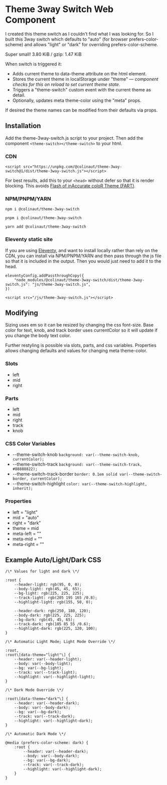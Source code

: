 # Theme 3way Switch Web Component

I created this theme switch as I couldn't find what I was looking for. So I built this 3way switch which defaults to "auto" (for browser prefers-color-scheme) and allows "light" or "dark" for overriding prefers-color-scheme. 

Super small! 3.80 KiB / gzip: 1.47 KiB

When switch is triggered it:

*   Adds current theme to data-theme attribute on the html element.
*   Stores the current theme in localStorage under "theme" — _component checks for this on reload to set current theme state_.
*   Triggers a "theme-switch" custom event with the current theme as detail.
*   Optionally, updates meta theme-color using the "meta" props.

If desired the theme names can be modified from their defaults via props. 

## Installation

Add the theme-3way-switch.js script to your project. Then add the component `<theme-switch></theme-switch>` to your html.

### CDN

```
<script src="https://unpkg.com/@colinaut/theme-3way-switch@1/dist/theme-3way-switch.js"></script>
```

For best results, add this to your `<head>` without defer so that it is render blocking. This avoids [Flash of inAccurate coloR Theme (FART)](https://css-tricks.com/flash-of-inaccurate-color-theme-fart/).

### NPM/PNPM/YARN

```
npm i @colinaut/theme-3way-switch

pnpm i @colinaut/theme-3way-switch

yarn add @colinaut/theme-3way-switch

```

### Eleventy static site

If you are using [Eleventy](https://www.11ty.dev), and want to install locally rather than rely on the CDN, you can install via NPM/PNPM/YARN and then pass through the js file so that it is included in the output. Then you would just need to add it to the head.

```
eleventyConfig.addPassthroughCopy({
    "node_modules/@colinaut/theme-3way-switch/dist/theme-3way-switch.js": "js/theme-3way-switch.js",
})
```
```
<script src="/js/theme-3way-switch.js"></script>
```

## Modifying

Sizing uses em so it can be resized by changing the css font-size. Base color for text, knob, and track border uses currentColor so it will update if you change the body text color.

Further restyling is possible via slots, parts, and css variables. Properties allows changing defaults and values for changing meta theme-color.

### Slots

*   left
*   mid
*   right

### Parts

*   left
*   mid
*   right
*   track
*   knob

### CSS Color Variables

*   \--theme-switch-knob `background: var(--theme-switch-knob, currentColor);`
*   \--theme-switch-track `background: var(--theme-switch-track, #88888822);`
*   \--theme-switch-track-border `border: 0.1em solid var(--theme-switch-border, currentColor);`
*   \--theme-switch-highlight `color: var(--theme-switch-highlight, inherit);`

### Properties

*   left = "light"
*   mid = "auto"
*   right = "dark"
*   theme = mid
*   meta-left = ""
*   meta-mid = ""
*   meta-right = ""

## Example Auto/Light/Dark CSS

```
/\* Values for light and dark \*/

:root {
    --header-light: rgb(95, 0, 0);
    --body-light: rgb(45, 45, 65);
    --bg-light: rgb(225, 225, 225);
    --track-light: rgb(205 195 165 /0.8);
    --highlight-light: rgb(155, 50, 0);

    --header-dark: rgb(250, 180, 120);
    --body-dark: rgb(225, 225, 225);
    --bg-dark: rgb(45, 45, 65);
    --track-dark: rgb(105 85 55 /0.6);
    --highlight-dark: rgb(225, 120, 100);
}

/\* Automatic Light Mode; Light Mode Override \*/

:root,
:root\[data-theme="light"\] {
    --header: var(--header-light);
    --body: var(--body-light);
    --bg: var(--bg-light);
    --track: var(--track-light);
    --highlight: var(--highlight-light);
}

/\* Dark Mode Override \*/

:root\[data-theme="dark"\] {
    --header: var(--header-dark);
    --body: var(--body-dark);
    --bg: var(--bg-dark);
    --track: var(--track-dark);
    --highlight: var(--highlight-dark);
}

/\* Automatic Dark Mode \*/

@media (prefers-color-scheme: dark) {
    :root {
        --header: var(--header-dark);
        --body: var(--body-dark);
        --bg: var(--bg-dark);
        --track: var(--track-dark);
        --highlight: var(--highlight-dark);
    }
}
```